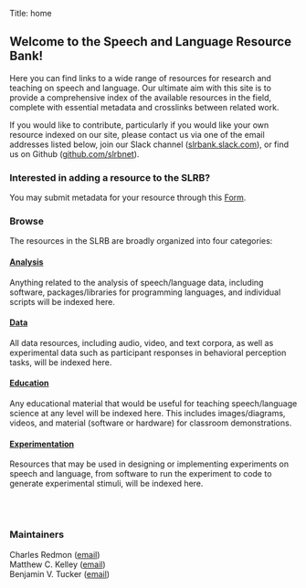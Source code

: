 Title: home

## Welcome to the Speech and Language Resource Bank!

Here you can find links to a wide range of resources for research and teaching on speech and language. Our ultimate aim with this site is to provide a comprehensive index of the available resources in the field, complete with essential metadata and crosslinks between related work. 

If you would like to contribute, particularly if you would like your own resource indexed on our site, please contact us via one of the email addresses listed below, join our Slack channel ([slrbank.slack.com](https://slrbank.slack.com)), or find us on Github ([github.com/slrbnet](https://github.com/slrbnet)).


<!--
<form action="https://google.com/search" method="get">
    <input type="hidden" name="sitesearch" value="https://slrb.net" />
    <input type="text" name="q" />
</form>
-->

### Interested in adding a resource to the SLRB?
You may submit metadata for your resource through this [Form](https://docs.google.com/forms/d/e/1FAIpQLSdaItOp_X3js9mO8fDsa1AjvXgWJ4-ZTgfvaCNpwzAJghPYoA/viewform?usp=sf_link).


### Browse

The resources in the SLRB are broadly organized into four categories:

#### [Analysis](https://www.slrb.net/category/analysis.html)
Anything related to the analysis of speech/language data, including software, packages/libraries for programming languages, and individual scripts will be indexed here.

#### [Data](https://www.slrb.net/category/data.html)
All data resources, including audio, video, and text corpora, as well as experimental data such as participant responses in  behavioral perception tasks, will be indexed here.

#### [Education](https://www.slrb.net/category/education.html)
Any educational material that would be useful for teaching speech/language science at any level will be indexed here. This includes images/diagrams, videos, and material (software or hardware) for classroom demonstrations.

#### [Experimentation](https://www.slrb.net/category/experimentation.html)
Resources that may be used in designing or implementing experiments on speech and language, from software to run the experiment to code to generate experimental stimuli, will be indexed here. 

<br>
<br>

### Maintainers
Charles Redmon ([email](mailto:charles.redmon@ling-phil.ox.ac.uk))  
Matthew C. Kelley ([email](mailto:matthew.c.kelley@ualberta.ca))  
Benjamin V. Tucker ([email](mailto:benjamin.tucker@ualberta.ca))  
